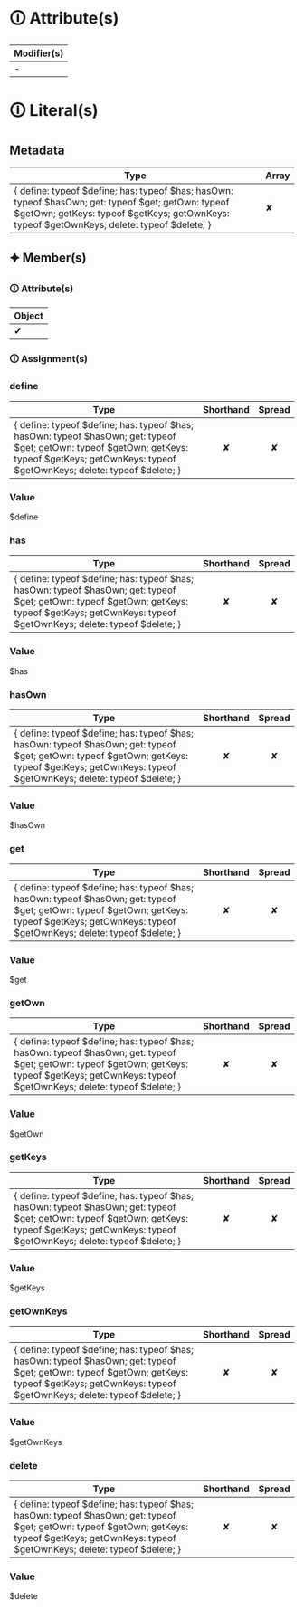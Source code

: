# &#128712; Attribute(s)

| Modifier(s)                            |
|----------------------------------------|
| - |

# &#128712; Literal(s)

## Metadata

| Type                        | Array                           |
|-----------------------------|---------------------------------|
| { define: typeof $define; has: typeof $has; hasOwn: typeof $hasOwn; get: typeof $get; getOwn: typeof $getOwn; getKeys: typeof $getKeys; getOwnKeys: typeof $getOwnKeys; delete: typeof $delete; } | ✘ |

## 🟆 Member(s)

### &#128712; Attribute(s)

| Object                        |
|-------------------------------|
| ✔ |

### &#128712; Assignment(s)

### define

| Type                      | Shorthand                         | Spread                        |
|---------------------------|:---------------------------------:|:-----------------------------:|
| { define: typeof $define; has: typeof $has; hasOwn: typeof $hasOwn; get: typeof $get; getOwn: typeof $getOwn; getKeys: typeof $getKeys; getOwnKeys: typeof $getOwnKeys; delete: typeof $delete; } | ✘  | ✘ |

### Value

$define

### has

| Type                      | Shorthand                         | Spread                        |
|---------------------------|:---------------------------------:|:-----------------------------:|
| { define: typeof $define; has: typeof $has; hasOwn: typeof $hasOwn; get: typeof $get; getOwn: typeof $getOwn; getKeys: typeof $getKeys; getOwnKeys: typeof $getOwnKeys; delete: typeof $delete; } | ✘  | ✘ |

### Value

$has

### hasOwn

| Type                      | Shorthand                         | Spread                        |
|---------------------------|:---------------------------------:|:-----------------------------:|
| { define: typeof $define; has: typeof $has; hasOwn: typeof $hasOwn; get: typeof $get; getOwn: typeof $getOwn; getKeys: typeof $getKeys; getOwnKeys: typeof $getOwnKeys; delete: typeof $delete; } | ✘  | ✘ |

### Value

$hasOwn

### get

| Type                      | Shorthand                         | Spread                        |
|---------------------------|:---------------------------------:|:-----------------------------:|
| { define: typeof $define; has: typeof $has; hasOwn: typeof $hasOwn; get: typeof $get; getOwn: typeof $getOwn; getKeys: typeof $getKeys; getOwnKeys: typeof $getOwnKeys; delete: typeof $delete; } | ✘  | ✘ |

### Value

$get

### getOwn

| Type                      | Shorthand                         | Spread                        |
|---------------------------|:---------------------------------:|:-----------------------------:|
| { define: typeof $define; has: typeof $has; hasOwn: typeof $hasOwn; get: typeof $get; getOwn: typeof $getOwn; getKeys: typeof $getKeys; getOwnKeys: typeof $getOwnKeys; delete: typeof $delete; } | ✘  | ✘ |

### Value

$getOwn

### getKeys

| Type                      | Shorthand                         | Spread                        |
|---------------------------|:---------------------------------:|:-----------------------------:|
| { define: typeof $define; has: typeof $has; hasOwn: typeof $hasOwn; get: typeof $get; getOwn: typeof $getOwn; getKeys: typeof $getKeys; getOwnKeys: typeof $getOwnKeys; delete: typeof $delete; } | ✘  | ✘ |

### Value

$getKeys

### getOwnKeys

| Type                      | Shorthand                         | Spread                        |
|---------------------------|:---------------------------------:|:-----------------------------:|
| { define: typeof $define; has: typeof $has; hasOwn: typeof $hasOwn; get: typeof $get; getOwn: typeof $getOwn; getKeys: typeof $getKeys; getOwnKeys: typeof $getOwnKeys; delete: typeof $delete; } | ✘  | ✘ |

### Value

$getOwnKeys

### delete

| Type                      | Shorthand                         | Spread                        |
|---------------------------|:---------------------------------:|:-----------------------------:|
| { define: typeof $define; has: typeof $has; hasOwn: typeof $hasOwn; get: typeof $get; getOwn: typeof $getOwn; getKeys: typeof $getKeys; getOwnKeys: typeof $getOwnKeys; delete: typeof $delete; } | ✘  | ✘ |

### Value

$delete